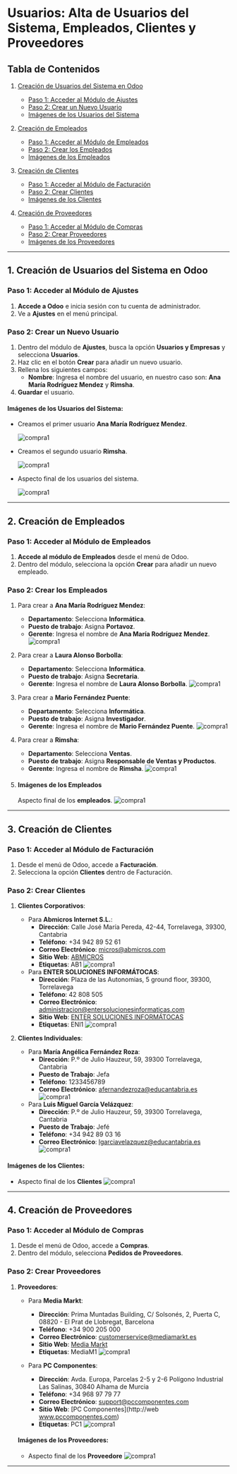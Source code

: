 # Usuarios: Alta de Usuarios del Sistema, Empleados, Clientes y Proveedores

## Tabla de Contenidos

1. [Creación de Usuarios del Sistema en Odoo](#1-creación-de-usuarios-del-sistema-en-odoo)  
   - [Paso 1: Acceder al Módulo de Ajustes](#paso-1-acceder-al-módulo-de-ajustes)  
   - [Paso 2: Crear un Nuevo Usuario](#paso-2-crear-un-nuevo-usuario)  
   - [Imágenes de los Usuarios del Sistema](#imágenes-de-los-usuarios-del-sistema)  

2. [Creación de Empleados](#2-creación-de-empleados)  
   - [Paso 1: Acceder al Módulo de Empleados](#paso-1-acceder-al-módulo-de-empleados)  
   - [Paso 2: Crear los Empleados](#paso-2-crear-los-empleados)  
   - [Imágenes de los Empleados](#imágenes-de-los-empleados)  

3. [Creación de Clientes](#3-creación-de-clientes)  
   - [Paso 1: Acceder al Módulo de Facturación](#paso-1-acceder-al-módulo-de-facturación)  
   - [Paso 2: Crear Clientes](#paso-2-crear-clientes)  
   - [Imágenes de los Clientes](#imágenes-de-los-clientes)  

4. [Creación de Proveedores](#4-creación-de-proveedores)  
   - [Paso 1: Acceder al Módulo de Compras](#paso-1-acceder-al-módulo-de-compras)  
   - [Paso 2: Crear Proveedores](#paso-2-crear-proveedores)  
   - [Imágenes de los Proveedores](#imágenes-de-los-proveedores)

---

## 1. Creación de Usuarios del Sistema en Odoo

### Paso 1: Acceder al Módulo de Ajustes

1. **Accede a Odoo** e inicia sesión con tu cuenta de administrador.
2. Ve a **Ajustes** en el menú principal.

### Paso 2: Crear un Nuevo Usuario

1. Dentro del módulo de **Ajustes**, busca la opción **Usuarios y Empresas** y selecciona **Usuarios**.
2. Haz clic en el botón **Crear** para añadir un nuevo usuario.
3. Rellena los siguientes campos:
   - **Nombre**: Ingresa el nombre del usuario, en nuestro caso son: **Ana María Rodríguez Mendez** y **Rimsha**.
4. **Guardar** el usuario.

#### Imágenes de los Usuarios del Sistema:
- Creamos el primer usuario **Ana María Rodríguez Mendez**.
  
  ![compra1](img/1.png)
  
- Creamos el segundo usuario **Rimsha**.
  
  ![compra1](img/4.png)

  
- Aspecto final de los usuarios del sistema.

  ![compra1](img/5.png)


---

## 2. Creación de Empleados

### Paso 1: Acceder al Módulo de Empleados

1. **Accede al módulo de Empleados** desde el menú de Odoo.
2. Dentro del módulo, selecciona la opción **Crear** para añadir un nuevo empleado.

### Paso 2: Crear los Empleados

1. Para crear a **Ana María Rodríguez Mendez**:
   - **Departamento**: Selecciona **Informática**.
   - **Puesto de trabajo**: Asigna **Portavoz**.
   - **Gerente**: Ingresa el nombre de **Ana María Rodríguez Mendez**.
     ![compra1](img/Ana-u.png)
2. Para crear a **Laura Alonso Borbolla**:
   - **Departamento**: Selecciona **Informática**.
   - **Puesto de trabajo**: Asigna **Secretaria**.
   - **Gerente**: Ingresa el nombre de **Laura Alonso Borbolla**.
     ![compra1](img/laura-u.png)
3. Para crear a **Mario Fernández Puente**:
   - **Departamento**: Selecciona **Informática**.
   - **Puesto de trabajo**: Asigna **Investigador**.
   - **Gerente**: Ingresa el nombre de **Mario Fernández Puente**.
     ![compra1](img/mario-u.png)
4. Para crear a **Rimsha**:
   - **Departamento**: Selecciona **Ventas**.
   - **Puesto de trabajo**: Asigna **Responsable de Ventas y Productos**.
   - **Gerente**: Ingresa el nombre de **Rimsha**.
     ![compra1](img/rim-u.png)

     
6. #### Imágenes de los Empleados
   Aspecto final de los **empleados**.
   ![compra1](img/empleados.png)

---

## 3. Creación de Clientes

### Paso 1: Acceder al Módulo de Facturación

1. Desde el menú de Odoo, accede a **Facturación**.
2. Selecciona la opción **Clientes** dentro de Facturación.

### Paso 2: Crear Clientes

1. **Clientes Corporativos**:
   - Para **Abmicros Internet S.L.**:
     - **Dirección**: Calle José María Pereda, 42-44, Torrelavega, 39300, Cantabria
     - **Teléfono**: +34 942 89 52 61
     - **Correo Electrónico**: micros@abmicros.com
     - **Sitio Web**: [ABMICROS](https://empresite.eleconomista.es/ABMICROS-INTERNET.html)
     - **Etiquetas**: AB1
       ![compra1](img/abmicros.png)
   - Para **ENTER SOLUCIONES INFORMÁTOCAS**:
     - **Dirección**: Plaza de las Autonomias, 5 ground floor, 39300, Torrelavega
     - **Teléfono**: 42 808 505
     - **Correo Electrónico**: administracion@entersolucionesinformaticas.com
     - **Sitio Web**: [ENTER SOLUCIONES INFORMÁTOCAS](https://entersolucionesinformaticas.com/enter)
     - **Etiquetas**: ENI1
       ![compra1](img/enter.png)

2. **Clientes Individuales**:
   - Para **María Angélica Fernández Roza**:
     - **Dirección**: P.º de Julio Hauzeur, 59, 39300 Torrelavega, Cantabria
     - **Puesto de Trabajo**: Jefa
     - **Teléfono**: 1233456789
     - **Correo Electrónico**: afernandezroza@educantabria.es
       ![compra1](img/angelica.png)
   - Para **Luis Miguel García Velázquez**:
     - **Dirección**: P.º de Julio Hauzeur, 59, 39300 Torrelavega, Cantabria
     - **Puesto de Trabajo**: Jefé
     - **Teléfono**: +34 942 89 03 16
     - **Correo Electrónico**: lgarciavelazquez@educantabria.es
       ![compra1](img/luis.png)

#### Imágenes de los Clientes:
- Aspecto final de los **Clientes**
  ![compra1](img/clientes.png)

---

## 4. Creación de Proveedores

### Paso 1: Acceder al Módulo de Compras

1. Desde el menú de Odoo, accede a **Compras**.
2. Dentro del módulo, selecciona **Pedidos de Proveedores**.

### Paso 2: Crear Proveedores

1. **Proveedores**:
   - Para **Media Markt**:
     - **Dirección**: Prima Muntadas Building, C/ Solsonés, 2, Puerta C, 08820 - El Prat de Llobregat, Barcelona
     - **Teléfono**: +34 900 205 000
     - **Correo Electrónico**: customerservice@mediamarkt.es
     - **Sitio Web**: [Media Markt](https://www.mediamarkt.es/es)
     - **Etiquetas**: MediaM1
       ![compra1](img/mm.png)

   - Para **PC Componentes**:
     - **Dirección**: Avda. Europa, Parcelas 2-5 y 2-6 Polígono Industrial Las Salinas, 30840 Alhama de Murcia
     - **Teléfono**: +34 968 97 79 77
     - **Correo Electrónico**: support@pccomponentes.com
     - **Sitio Web**: [PC Componentes](http://web www.pccomponentes.com)
     - **Etiquetas**: PC1
       ![compra1](img/PC.png)

   #### Imágenes de los Proveedores:
   - Aspecto final de los **Proveedore**
     ![compra1](img/proveedores.png)

---



